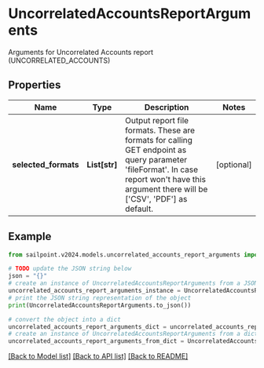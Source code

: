 # UncorrelatedAccountsReportArguments

Arguments for Uncorrelated Accounts report (UNCORRELATED_ACCOUNTS)

## Properties

Name | Type | Description | Notes
------------ | ------------- | ------------- | -------------
**selected_formats** | **List[str]** | Output report file formats. These are formats for calling GET endpoint as query parameter &#39;fileFormat&#39;.  In case report won&#39;t have this argument there will be [&#39;CSV&#39;, &#39;PDF&#39;] as default. | [optional] 

## Example

```python
from sailpoint.v2024.models.uncorrelated_accounts_report_arguments import UncorrelatedAccountsReportArguments

# TODO update the JSON string below
json = "{}"
# create an instance of UncorrelatedAccountsReportArguments from a JSON string
uncorrelated_accounts_report_arguments_instance = UncorrelatedAccountsReportArguments.from_json(json)
# print the JSON string representation of the object
print(UncorrelatedAccountsReportArguments.to_json())

# convert the object into a dict
uncorrelated_accounts_report_arguments_dict = uncorrelated_accounts_report_arguments_instance.to_dict()
# create an instance of UncorrelatedAccountsReportArguments from a dict
uncorrelated_accounts_report_arguments_from_dict = UncorrelatedAccountsReportArguments.from_dict(uncorrelated_accounts_report_arguments_dict)
```
[[Back to Model list]](../README.md#documentation-for-models) [[Back to API list]](../README.md#documentation-for-api-endpoints) [[Back to README]](../README.md)


